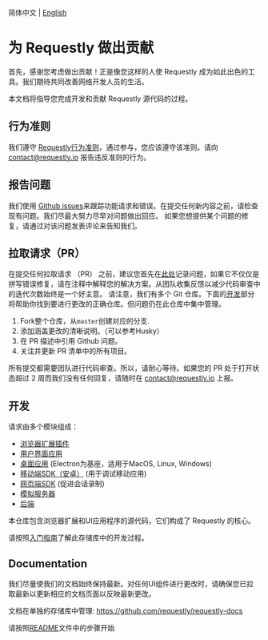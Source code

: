 简体中文 | [English](./CONTRIBUTING.md)
# 为 Requestly 做出贡献

首先，感谢您考虑做出贡献！正是像您这样的人使 Requestly 成为如此出色的工具。我们期待共同改善网络开发人员的生活。

本文档将指导您完成开发和贡献 Requestly 源代码的过程。

## 行为准则

我们遵守 [Requestly行为准则](./CODE_OF_CONDUCT.zh-CN.md)，通过参与，您应该遵守该准则。请向 contact@requestly.io 报告违反准则的行为。
## 报告问题

我们使用 [Github issues](https://github.com/requestly/requestly/issues)来跟踪功能请求和错误。在提交任何新内容之前，请检查现有问题。我们尽最大努力尽早对问题做出回应。
如果您想提供某个问题的修复，请通过对该问题发表评论来告知我们。

## 拉取请求（PR）

在提交任何拉取请求 （PR） 之前，建议您首先在[此处](https://github.com/requestly/requestly/issues)记录问题，如果它不仅仅是拼写错误修复，请在注释中解释您的解决方案。从团队收集反馈以减少代码审查中的迭代次数始终是一个好主意。
请注意，我们有多个 Git 仓库。下面的[开发](#development)部分将帮助你找到要进行更改的正确仓库。但问题仍在此仓库中集中管理。
1. Fork整个仓库，从`master`创建对应的分支.
2. 添加涵盖更改的清晰说明。（可以参考Husky）
3. 在 PR 描述中引用 Github 问题。
4. 关注并更新 PR 清单中的所有项目。

所有提交都需要团队进行代码审查。所以，请耐心等待。如果您的 PR 处于打开状态超过 2 周而我们没有任何回复，请随时在 <a href="mailto:contact@requestly.io">contact@requestly.io</a> 上报。

## 开发

请求由多个模块组成：
- [浏览器扩展插件](./browser-extension)
- [用户界面应用](./app)
- [桌面应用](https://github.com/requestly/requestly-desktop-app) (Electron为基座，适用于MacOS, Linux, Windows)
- [移动端SDK（安卓）](https://github.com/requestly/requestly-android-sdk) (用于调试移动应用)
- [网页端SDK](https://github.com/requestly/requestly-web-sdk) (促进会话录制)
- [模拟服务器](https://github.com/requestly/requestly-mock-server)
- [后端](https://github.com/requestly/requestly-backend)

本仓库包含浏览器扩展和UI应用程序的源代码，它们构成了 Requestly 的核心。

请按照[入门指南](./getting-started.zh-CN.md)了解此存储库中的开发过程。
## Documentation

我们尽量使我们的文档始终保持最新。对任何UI组件进行更改时，请确保您已拉取最新以更新相应的文档页面以反映最新更改。

文档在单独的存储库中管理:
https://github.com/requestly/requestly-docs

请按照[README](https://github.com/requestly/requestly-docs/blob/master/README.md)文件中的步骤开始
